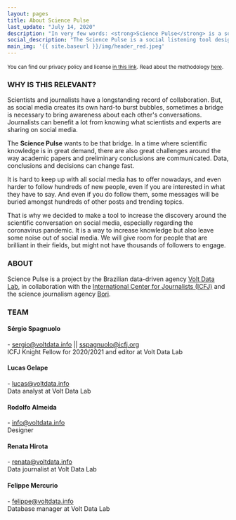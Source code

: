 ```yaml
---
layout: pages
title: About Science Pulse
last_update: "July 14, 2020"
description: "In very few words: <strong>Science Pulse</strong> is a social listening tool designed to bridge the gap between journalists and scientists within social media platforms. The main goal is to help journalists find trending scientific content."
social_description: "The Science Pulse is a social listening tool designed to bridge the gap between journalists and scientists on social media."
main_img: '{{ site.baseurl }}/img/header_red.jpeg'
---
```


<small>You can find our privacy policy and license [in this link](../privacy).</small>
<small>Read about the methodology [here](methodology).</small>

### WHY IS THIS RELEVANT?

Scientists and journalists have a longstanding record of collaboration. But, as social media creates its own hard-to burst bubbles, sometimes a bridge is necessary to bring awareness about each other's conversations. Journalists can benefit a lot from knowing what scientists and experts are sharing on social media.

The **Science Pulse** wants to be that bridge. In a time where scientific knowledge is in great demand, there are also great challenges around the way academic papers and preliminary conclusions are communicated. Data, conclusions and decisions can change fast.

It is hard to keep up with all social media has to offer nowadays, and even harder to follow hundreds of new people, even if you are interested in what they have to say. And even if you do follow them, some messages will be buried amongst hundreds of other posts and trending topics.

That is why we decided to make a tool to increase the discovery around the scientific conversation on social media, especially regarding the coronavirus pandemic. It is a way to increase knowledge but also leave some noise out of social media. We will give room for people that are brilliant in their fields, but might not have thousands of followers to engage.


### ABOUT

Science Pulse is a project by the Brazilian data-driven agency [Volt Data Lab](https://voltdata.info), in collaboration with the [International Center for Journalists (ICFJ)](https://icfj.org) and the science journalism agency [Bori](https://abori.com.br/).

### TEAM

#### Sérgio Spagnuolo
[<i class="fa fa-twitter wow bounceIn" data-wow-delay=".1s"></i>](https://twitter.com/sergiospagnuolo) - [sergio@voltdata.info](mailto:sergio@voltdata.info) || [sspagnuolo@icfj.org](mailto:sspagnuolo@icfj.org)<br>
ICFJ Knight Fellow for 2020/2021 and editor at Volt Data Lab

#### Lucas Gelape
[<i class="fa fa-twitter wow bounceIn" data-wow-delay=".1s"></i>](https://twitter.com/lgelape) - [lucas@voltdata.info](mailto:lucas@voltdata.info)<br>
Data analyst at Volt Data Lab

#### Rodolfo Almeida
[<i class="fa fa-twitter wow bounceIn" data-wow-delay=".1s"></i>](https://twitter.com/rodolfoalmd) - [info@voltdata.info](mailto:info@voltdata.info)<br>
Designer

#### Renata Hirota
[<i class="fa fa-twitter wow bounceIn" data-wow-delay=".1s"></i>](https://twitter.com/renata_mh) - [renata@voltdata.info](mailto:renata@voltdata.info)<br>
Data journalist at Volt Data Lab

#### Felippe Mercurio
[<i class="fa fa-twitter wow bounceIn" data-wow-delay=".1s"></i>](https://twitter.com/ztock) - [felippe@voltdata.info](mailto:felippe@voltdata.info)<br>
Database manager at Volt Data Lab
